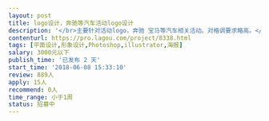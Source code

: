 ```yaml
---                
layout: post       
title: logo设计，奔驰等汽车活动logo设计           
description: '</br>主要针对活动logo，奔驰 宝马等汽车相关活动。对格调要求略高。</br>人员要求：有专业的设计logo经验者者优先 需要有有美术功底。</br>'     
contenturl: https://pro.lagou.com/project/8338.html      
tags: [平面设计,形象设计,Photoshop,illustrator,海报]            
salary: 3000元以下          
publish_time: '已发布 2 天'         
start_time: '2018-06-08 15:33:10'           
review: 889人                   
apply: 15人                   
recommend: 0人                   
time_range: 小于1周              
status: 招募中                  
---                 
```

